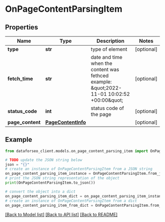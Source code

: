 # OnPageContentParsingItem


## Properties

Name | Type | Description | Notes
------------ | ------------- | ------------- | -------------
**type** | **str** | type of element | [optional] 
**fetch_time** | **str** | date and time when the content was fethced example: \&quot;2022-11-01 10:02:52 +00:00\&quot; | [optional] 
**status_code** | **int** | status code of the page | [optional] 
**page_content** | [**PageContentInfo**](PageContentInfo.md) |  | [optional] 

## Example

```python
from dataforseo_client.models.on_page_content_parsing_item import OnPageContentParsingItem

# TODO update the JSON string below
json = "{}"
# create an instance of OnPageContentParsingItem from a JSON string
on_page_content_parsing_item_instance = OnPageContentParsingItem.from_json(json)
# print the JSON string representation of the object
print(OnPageContentParsingItem.to_json())

# convert the object into a dict
on_page_content_parsing_item_dict = on_page_content_parsing_item_instance.to_dict()
# create an instance of OnPageContentParsingItem from a dict
on_page_content_parsing_item_from_dict = OnPageContentParsingItem.from_dict(on_page_content_parsing_item_dict)
```
[[Back to Model list]](../README.md#documentation-for-models) [[Back to API list]](../README.md#documentation-for-api-endpoints) [[Back to README]](../README.md)


